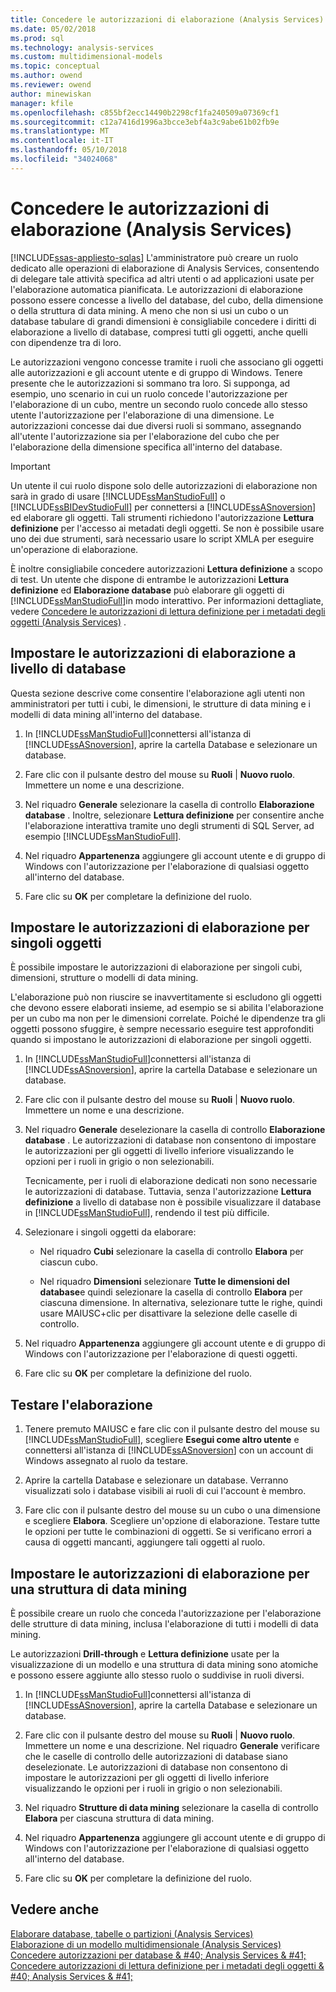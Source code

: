 ```yaml
---
title: Concedere le autorizzazioni di elaborazione (Analysis Services) | Documenti Microsoft
ms.date: 05/02/2018
ms.prod: sql
ms.technology: analysis-services
ms.custom: multidimensional-models
ms.topic: conceptual
ms.author: owend
ms.reviewer: owend
author: minewiskan
manager: kfile
ms.openlocfilehash: c855bf2ecc14490b2298cf1fa240509a07369cf1
ms.sourcegitcommit: c12a7416d1996a3bcce3ebf4a3c9abe61b02fb9e
ms.translationtype: MT
ms.contentlocale: it-IT
ms.lasthandoff: 05/10/2018
ms.locfileid: "34024068"
---
```

# <a name="grant-process-permissions-analysis-services"></a>Concedere le autorizzazioni di elaborazione (Analysis Services)
[!INCLUDE[ssas-appliesto-sqlas](../../includes/ssas-appliesto-sqlas.md)]
  L'amministratore può creare un ruolo dedicato alle operazioni di elaborazione di Analysis Services, consentendo di delegare tale attività specifica ad altri utenti o ad applicazioni usate per l'elaborazione automatica pianificata. Le autorizzazioni di elaborazione possono essere concesse a livello del database, del cubo, della dimensione o della struttura di data mining. A meno che non si usi un cubo o un database tabulare di grandi dimensioni è consigliabile concedere i diritti di elaborazione a livello di database, compresi tutti gli oggetti, anche quelli con dipendenze tra di loro.  
  
 Le autorizzazioni vengono concesse tramite i ruoli che associano gli oggetti alle autorizzazioni e gli account utente e di gruppo di Windows. Tenere presente che le autorizzazioni si sommano tra loro. Si supponga, ad esempio, uno scenario in cui un ruolo concede l'autorizzazione per l'elaborazione di un cubo, mentre un secondo ruolo concede allo stesso utente l'autorizzazione per l'elaborazione di una dimensione. Le autorizzazioni concesse dai due diversi ruoli si sommano, assegnando all'utente l'autorizzazione sia per l'elaborazione del cubo che per l'elaborazione della dimensione specifica all'interno del database.  
  
> [!IMPORTANT]  
>  Un utente il cui ruolo dispone solo delle autorizzazioni di elaborazione non sarà in grado di usare [!INCLUDE[ssManStudioFull](../../includes/ssmanstudiofull-md.md)] o [!INCLUDE[ssBIDevStudioFull](../../includes/ssbidevstudiofull-md.md)] per connettersi a [!INCLUDE[ssASnoversion](../../includes/ssasnoversion-md.md)] ed elaborare gli oggetti. Tali strumenti richiedono l'autorizzazione **Lettura definizione** per l'accesso ai metadati degli oggetti. Se non è possibile usare uno dei due strumenti, sarà necessario usare lo script XMLA per eseguire un'operazione di elaborazione.  
>   
>  È inoltre consigliabile concedere autorizzazioni **Lettura definizione** a scopo di test. Un utente che dispone di entrambe le autorizzazioni **Lettura definizione** ed **Elaborazione database** può elaborare gli oggetti di [!INCLUDE[ssManStudioFull](../../includes/ssmanstudiofull-md.md)]in modo interattivo. Per informazioni dettagliate, vedere [Concedere le autorizzazioni di lettura definizione per i metadati degli oggetti &#40;Analysis Services&#41;](../../analysis-services/multidimensional-models/grant-read-definition-permissions-on-object-metadata-analysis-services.md) .  
  
## <a name="set-processing-permissions-at-the-database-level"></a>Impostare le autorizzazioni di elaborazione a livello di database  
 Questa sezione descrive come consentire l'elaborazione agli utenti non amministratori per tutti i cubi, le dimensioni, le strutture di data mining e i modelli di data mining all'interno del database.  
  
1.  In [!INCLUDE[ssManStudioFull](../../includes/ssmanstudiofull-md.md)]connettersi all'istanza di [!INCLUDE[ssASnoversion](../../includes/ssasnoversion-md.md)], aprire la cartella Database e selezionare un database.  
  
2.  Fare clic con il pulsante destro del mouse su **Ruoli** | **Nuovo ruolo**. Immettere un nome e una descrizione.  
  
3.  Nel riquadro **Generale** selezionare la casella di controllo **Elaborazione database** . Inoltre, selezionare **Lettura definizione** per consentire anche l'elaborazione interattiva tramite uno degli strumenti di SQL Server, ad esempio [!INCLUDE[ssManStudioFull](../../includes/ssmanstudiofull-md.md)].  
  
4.  Nel riquadro **Appartenenza** aggiungere gli account utente e di gruppo di Windows con l'autorizzazione per l'elaborazione di qualsiasi oggetto all'interno del database.  
  
5.  Fare clic su **OK** per completare la definizione del ruolo.  
  
## <a name="set-processing-permissions-on-individual-objects"></a>Impostare le autorizzazioni di elaborazione per singoli oggetti  
 È possibile impostare le autorizzazioni di elaborazione per singoli cubi, dimensioni, strutture o modelli di data mining.  
  
 L'elaborazione può non riuscire se inavvertitamente si escludono gli oggetti che devono essere elaborati insieme, ad esempio se si abilita l'elaborazione per un cubo ma non per le dimensioni correlate. Poiché le dipendenze tra gli oggetti possono sfuggire, è sempre necessario eseguire test approfonditi quando si impostano le autorizzazioni di elaborazione per singoli oggetti.  
  
1.  In [!INCLUDE[ssManStudioFull](../../includes/ssmanstudiofull-md.md)]connettersi all'istanza di [!INCLUDE[ssASnoversion](../../includes/ssasnoversion-md.md)], aprire la cartella Database e selezionare un database.  
  
2.  Fare clic con il pulsante destro del mouse su **Ruoli** | **Nuovo ruolo**. Immettere un nome e una descrizione.  
  
3.  Nel riquadro **Generale** deselezionare la casella di controllo **Elaborazione database** . Le autorizzazioni di database non consentono di impostare le autorizzazioni per gli oggetti di livello inferiore visualizzando le opzioni per i ruoli in grigio o non selezionabili.  
  
     Tecnicamente, per i ruoli di elaborazione dedicati non sono necessarie le autorizzazioni di database. Tuttavia, senza l'autorizzazione **Lettura definizione** a livello di database non è possibile visualizzare il database in [!INCLUDE[ssManStudioFull](../../includes/ssmanstudiofull-md.md)], rendendo il test più difficile.  
  
4.  Selezionare i singoli oggetti da elaborare:  
  
    -   Nel riquadro **Cubi** selezionare la casella di controllo **Elabora** per ciascun cubo.  
  
    -   Nel riquadro **Dimensioni** selezionare **Tutte le dimensioni del database**e quindi selezionare la casella di controllo **Elabora** per ciascuna dimensione. In alternativa, selezionare tutte le righe, quindi usare MAIUSC+clic per disattivare la selezione delle caselle di controllo.  
  
5.  Nel riquadro **Appartenenza** aggiungere gli account utente e di gruppo di Windows con l'autorizzazione per l'elaborazione di questi oggetti.  
  
6.  Fare clic su **OK** per completare la definizione del ruolo.  
  
## <a name="test-processing"></a>Testare l'elaborazione  
  
1.  Tenere premuto MAIUSC e fare clic con il pulsante destro del mouse su [!INCLUDE[ssManStudioFull](../../includes/ssmanstudiofull-md.md)], scegliere **Esegui come altro utente** e connettersi all'istanza di [!INCLUDE[ssASnoversion](../../includes/ssasnoversion-md.md)] con un account di Windows assegnato al ruolo da testare.  
  
2.  Aprire la cartella Database e selezionare un database. Verranno visualizzati solo i database visibili ai ruoli di cui l'account è membro.  
  
3.  Fare clic con il pulsante destro del mouse su un cubo o una dimensione e scegliere **Elabora**. Scegliere un'opzione di elaborazione. Testare tutte le opzioni per tutte le combinazioni di oggetti. Se si verificano errori a causa di oggetti mancanti, aggiungere tali oggetti al ruolo.  
  
## <a name="set-processing-permissions-on-a-data-mining-structure"></a>Impostare le autorizzazioni di elaborazione per una struttura di data mining  
 È possibile creare un ruolo che conceda l'autorizzazione per l'elaborazione delle strutture di data mining, inclusa l'elaborazione di tutti i modelli di data mining.  
  
 Le autorizzazioni **Drill-through** e **Lettura definizione** usate per la visualizzazione di un modello e una struttura di data mining sono atomiche e possono essere aggiunte allo stesso ruolo o suddivise in ruoli diversi.  
  
1.  In [!INCLUDE[ssManStudioFull](../../includes/ssmanstudiofull-md.md)]connettersi all'istanza di [!INCLUDE[ssASnoversion](../../includes/ssasnoversion-md.md)], aprire la cartella Database e selezionare un database.  
  
2.  Fare clic con il pulsante destro del mouse su **Ruoli** | **Nuovo ruolo**. Immettere un nome e una descrizione. Nel riquadro **Generale** verificare che le caselle di controllo delle autorizzazioni di database siano deselezionate. Le autorizzazioni di database non consentono di impostare le autorizzazioni per gli oggetti di livello inferiore visualizzando le opzioni per i ruoli in grigio o non selezionabili.  
  
3.  Nel riquadro **Strutture di data mining** selezionare la casella di controllo **Elabora** per ciascuna struttura di data mining.  
  
4.  Nel riquadro **Appartenenza** aggiungere gli account utente e di gruppo di Windows con l'autorizzazione per l'elaborazione di qualsiasi oggetto all'interno del database.  
  
5.  Fare clic su **OK** per completare la definizione del ruolo.  
  
## <a name="see-also"></a>Vedere anche  
 [Elaborare database, tabelle o partizioni &#40;Analysis Services&#41;](../../analysis-services/tabular-models/process-database-table-or-partition-analysis-services.md)   
 [Elaborazione di un modello multidimensionale &#40;Analysis Services&#41;](../../analysis-services/multidimensional-models/processing-a-multidimensional-model-analysis-services.md)   
 [Concedere autorizzazioni per database & #40; Analysis Services & #41;](../../analysis-services/multidimensional-models/grant-database-permissions-analysis-services.md)   
 [Concedere autorizzazioni di lettura definizione per i metadati degli oggetti & #40; Analysis Services & #41;](../../analysis-services/multidimensional-models/grant-read-definition-permissions-on-object-metadata-analysis-services.md)  
  
  
